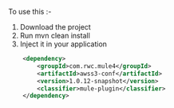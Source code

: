 To use this :-
1) Download the project
2) Run mvn clean install
3) Inject it in your application 
```xml
	<dependency>
		<groupId>com.rwc.mule4</groupId>
		<artifactId>awss3-conf</artifactId>
		<version>1.0.12-snapshot</version>
		<classifier>mule-plugin</classifier>
	</dependency>
```
